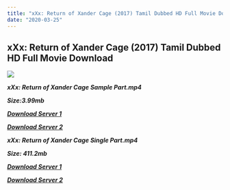 ```yaml
---
title: "xXx: Return of Xander Cage (2017) Tamil Dubbed HD Full Movie Download"
date: "2020-03-25"
---
```


## xXx: Return of Xander Cage (2017) Tamil Dubbed HD Full Movie Download

![](https://images.moviebuff.com/634eef4b-2b69-4af1-a875-c7952f79c48f?w=1000)

**_xXx: Return of Xander Cage Sample Part.mp4_**

**_Size:3.99mb_**

**_[Download Server 1](http://du.wetransfer.vip/files/Tamil{5adf554ba90925c4992f0fe8eae1093bfca14c1a880041370a5a335b793ae9c1}20Dubbed{5adf554ba90925c4992f0fe8eae1093bfca14c1a880041370a5a335b793ae9c1}20Movies/Tamil{5adf554ba90925c4992f0fe8eae1093bfca14c1a880041370a5a335b793ae9c1}202017{5adf554ba90925c4992f0fe8eae1093bfca14c1a880041370a5a335b793ae9c1}20Dubbed{5adf554ba90925c4992f0fe8eae1093bfca14c1a880041370a5a335b793ae9c1}20Movies/xXx:{5adf554ba90925c4992f0fe8eae1093bfca14c1a880041370a5a335b793ae9c1}20Return{5adf554ba90925c4992f0fe8eae1093bfca14c1a880041370a5a335b793ae9c1}20of{5adf554ba90925c4992f0fe8eae1093bfca14c1a880041370a5a335b793ae9c1}20Xander{5adf554ba90925c4992f0fe8eae1093bfca14c1a880041370a5a335b793ae9c1}20Cage{5adf554ba90925c4992f0fe8eae1093bfca14c1a880041370a5a335b793ae9c1}20(2017)/xXx:{5adf554ba90925c4992f0fe8eae1093bfca14c1a880041370a5a335b793ae9c1}20Return{5adf554ba90925c4992f0fe8eae1093bfca14c1a880041370a5a335b793ae9c1}20of{5adf554ba90925c4992f0fe8eae1093bfca14c1a880041370a5a335b793ae9c1}20Xander{5adf554ba90925c4992f0fe8eae1093bfca14c1a880041370a5a335b793ae9c1}20Cage{5adf554ba90925c4992f0fe8eae1093bfca14c1a880041370a5a335b793ae9c1}20(2017){5adf554ba90925c4992f0fe8eae1093bfca14c1a880041370a5a335b793ae9c1}20BDRip/xXx:{5adf554ba90925c4992f0fe8eae1093bfca14c1a880041370a5a335b793ae9c1}20Return{5adf554ba90925c4992f0fe8eae1093bfca14c1a880041370a5a335b793ae9c1}20of{5adf554ba90925c4992f0fe8eae1093bfca14c1a880041370a5a335b793ae9c1}20Xander{5adf554ba90925c4992f0fe8eae1093bfca14c1a880041370a5a335b793ae9c1}20Cage{5adf554ba90925c4992f0fe8eae1093bfca14c1a880041370a5a335b793ae9c1}20(2017){5adf554ba90925c4992f0fe8eae1093bfca14c1a880041370a5a335b793ae9c1}20BDRip{5adf554ba90925c4992f0fe8eae1093bfca14c1a880041370a5a335b793ae9c1}20Sample{5adf554ba90925c4992f0fe8eae1093bfca14c1a880041370a5a335b793ae9c1}20HD.mp4)_**

**_[Download Server 2](http://du.wetransfer.vip/files/Tamil{5adf554ba90925c4992f0fe8eae1093bfca14c1a880041370a5a335b793ae9c1}20Dubbed{5adf554ba90925c4992f0fe8eae1093bfca14c1a880041370a5a335b793ae9c1}20Movies/Tamil{5adf554ba90925c4992f0fe8eae1093bfca14c1a880041370a5a335b793ae9c1}202017{5adf554ba90925c4992f0fe8eae1093bfca14c1a880041370a5a335b793ae9c1}20Dubbed{5adf554ba90925c4992f0fe8eae1093bfca14c1a880041370a5a335b793ae9c1}20Movies/xXx:{5adf554ba90925c4992f0fe8eae1093bfca14c1a880041370a5a335b793ae9c1}20Return{5adf554ba90925c4992f0fe8eae1093bfca14c1a880041370a5a335b793ae9c1}20of{5adf554ba90925c4992f0fe8eae1093bfca14c1a880041370a5a335b793ae9c1}20Xander{5adf554ba90925c4992f0fe8eae1093bfca14c1a880041370a5a335b793ae9c1}20Cage{5adf554ba90925c4992f0fe8eae1093bfca14c1a880041370a5a335b793ae9c1}20(2017)/xXx:{5adf554ba90925c4992f0fe8eae1093bfca14c1a880041370a5a335b793ae9c1}20Return{5adf554ba90925c4992f0fe8eae1093bfca14c1a880041370a5a335b793ae9c1}20of{5adf554ba90925c4992f0fe8eae1093bfca14c1a880041370a5a335b793ae9c1}20Xander{5adf554ba90925c4992f0fe8eae1093bfca14c1a880041370a5a335b793ae9c1}20Cage{5adf554ba90925c4992f0fe8eae1093bfca14c1a880041370a5a335b793ae9c1}20(2017){5adf554ba90925c4992f0fe8eae1093bfca14c1a880041370a5a335b793ae9c1}20BDRip/xXx:{5adf554ba90925c4992f0fe8eae1093bfca14c1a880041370a5a335b793ae9c1}20Return{5adf554ba90925c4992f0fe8eae1093bfca14c1a880041370a5a335b793ae9c1}20of{5adf554ba90925c4992f0fe8eae1093bfca14c1a880041370a5a335b793ae9c1}20Xander{5adf554ba90925c4992f0fe8eae1093bfca14c1a880041370a5a335b793ae9c1}20Cage{5adf554ba90925c4992f0fe8eae1093bfca14c1a880041370a5a335b793ae9c1}20(2017){5adf554ba90925c4992f0fe8eae1093bfca14c1a880041370a5a335b793ae9c1}20BDRip{5adf554ba90925c4992f0fe8eae1093bfca14c1a880041370a5a335b793ae9c1}20Sample{5adf554ba90925c4992f0fe8eae1093bfca14c1a880041370a5a335b793ae9c1}20HD.mp4)_**

**_xXx: Return of Xander Cage Single Part.mp4_**

**_Size: 411.2mb_**

**_[Download Server 1](http://du.wetransfer.vip/files/Tamil{5adf554ba90925c4992f0fe8eae1093bfca14c1a880041370a5a335b793ae9c1}20Dubbed{5adf554ba90925c4992f0fe8eae1093bfca14c1a880041370a5a335b793ae9c1}20Movies/Tamil{5adf554ba90925c4992f0fe8eae1093bfca14c1a880041370a5a335b793ae9c1}202017{5adf554ba90925c4992f0fe8eae1093bfca14c1a880041370a5a335b793ae9c1}20Dubbed{5adf554ba90925c4992f0fe8eae1093bfca14c1a880041370a5a335b793ae9c1}20Movies/xXx:{5adf554ba90925c4992f0fe8eae1093bfca14c1a880041370a5a335b793ae9c1}20Return{5adf554ba90925c4992f0fe8eae1093bfca14c1a880041370a5a335b793ae9c1}20of{5adf554ba90925c4992f0fe8eae1093bfca14c1a880041370a5a335b793ae9c1}20Xander{5adf554ba90925c4992f0fe8eae1093bfca14c1a880041370a5a335b793ae9c1}20Cage{5adf554ba90925c4992f0fe8eae1093bfca14c1a880041370a5a335b793ae9c1}20(2017)/xXx:{5adf554ba90925c4992f0fe8eae1093bfca14c1a880041370a5a335b793ae9c1}20Return{5adf554ba90925c4992f0fe8eae1093bfca14c1a880041370a5a335b793ae9c1}20of{5adf554ba90925c4992f0fe8eae1093bfca14c1a880041370a5a335b793ae9c1}20Xander{5adf554ba90925c4992f0fe8eae1093bfca14c1a880041370a5a335b793ae9c1}20Cage{5adf554ba90925c4992f0fe8eae1093bfca14c1a880041370a5a335b793ae9c1}20(2017){5adf554ba90925c4992f0fe8eae1093bfca14c1a880041370a5a335b793ae9c1}20BDRip/xXx:{5adf554ba90925c4992f0fe8eae1093bfca14c1a880041370a5a335b793ae9c1}20Return{5adf554ba90925c4992f0fe8eae1093bfca14c1a880041370a5a335b793ae9c1}20of{5adf554ba90925c4992f0fe8eae1093bfca14c1a880041370a5a335b793ae9c1}20Xander{5adf554ba90925c4992f0fe8eae1093bfca14c1a880041370a5a335b793ae9c1}20Cage{5adf554ba90925c4992f0fe8eae1093bfca14c1a880041370a5a335b793ae9c1}20(2017){5adf554ba90925c4992f0fe8eae1093bfca14c1a880041370a5a335b793ae9c1}20BDRip{5adf554ba90925c4992f0fe8eae1093bfca14c1a880041370a5a335b793ae9c1}20Single{5adf554ba90925c4992f0fe8eae1093bfca14c1a880041370a5a335b793ae9c1}20Part{5adf554ba90925c4992f0fe8eae1093bfca14c1a880041370a5a335b793ae9c1}20HD.mp4)_**

**_[Download Server 2](http://du.wetransfer.vip/files/Tamil{5adf554ba90925c4992f0fe8eae1093bfca14c1a880041370a5a335b793ae9c1}20Dubbed{5adf554ba90925c4992f0fe8eae1093bfca14c1a880041370a5a335b793ae9c1}20Movies/Tamil{5adf554ba90925c4992f0fe8eae1093bfca14c1a880041370a5a335b793ae9c1}202017{5adf554ba90925c4992f0fe8eae1093bfca14c1a880041370a5a335b793ae9c1}20Dubbed{5adf554ba90925c4992f0fe8eae1093bfca14c1a880041370a5a335b793ae9c1}20Movies/xXx:{5adf554ba90925c4992f0fe8eae1093bfca14c1a880041370a5a335b793ae9c1}20Return{5adf554ba90925c4992f0fe8eae1093bfca14c1a880041370a5a335b793ae9c1}20of{5adf554ba90925c4992f0fe8eae1093bfca14c1a880041370a5a335b793ae9c1}20Xander{5adf554ba90925c4992f0fe8eae1093bfca14c1a880041370a5a335b793ae9c1}20Cage{5adf554ba90925c4992f0fe8eae1093bfca14c1a880041370a5a335b793ae9c1}20(2017)/xXx:{5adf554ba90925c4992f0fe8eae1093bfca14c1a880041370a5a335b793ae9c1}20Return{5adf554ba90925c4992f0fe8eae1093bfca14c1a880041370a5a335b793ae9c1}20of{5adf554ba90925c4992f0fe8eae1093bfca14c1a880041370a5a335b793ae9c1}20Xander{5adf554ba90925c4992f0fe8eae1093bfca14c1a880041370a5a335b793ae9c1}20Cage{5adf554ba90925c4992f0fe8eae1093bfca14c1a880041370a5a335b793ae9c1}20(2017){5adf554ba90925c4992f0fe8eae1093bfca14c1a880041370a5a335b793ae9c1}20BDRip/xXx:{5adf554ba90925c4992f0fe8eae1093bfca14c1a880041370a5a335b793ae9c1}20Return{5adf554ba90925c4992f0fe8eae1093bfca14c1a880041370a5a335b793ae9c1}20of{5adf554ba90925c4992f0fe8eae1093bfca14c1a880041370a5a335b793ae9c1}20Xander{5adf554ba90925c4992f0fe8eae1093bfca14c1a880041370a5a335b793ae9c1}20Cage{5adf554ba90925c4992f0fe8eae1093bfca14c1a880041370a5a335b793ae9c1}20(2017){5adf554ba90925c4992f0fe8eae1093bfca14c1a880041370a5a335b793ae9c1}20BDRip{5adf554ba90925c4992f0fe8eae1093bfca14c1a880041370a5a335b793ae9c1}20Single{5adf554ba90925c4992f0fe8eae1093bfca14c1a880041370a5a335b793ae9c1}20Part{5adf554ba90925c4992f0fe8eae1093bfca14c1a880041370a5a335b793ae9c1}20HD.mp4)_**
